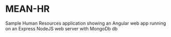 # MEAN-HR

Sample Human Resources  application showing an Angular web app running on an Express NodeJS web server with MongoDb db
